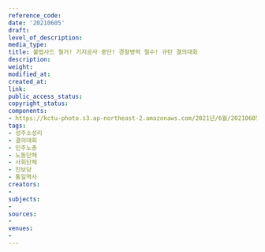 ```yaml
---
reference_code: 
date: '20210605'
draft: 
level_of_description: 
media_type: 
title: 불법사드 철거! 기지공사 중단! 경찰병력 철수! 규탄 결의대회
description: 
weight: 
modified_at: 
created_at: 
link: 
public_access_status: 
copyright_status: 
components:
- https://kctu-photo.s3.ap-northeast-2.amazonaws.com/2021년/6월/20210605-불법사드+철거!+기지공사+중단!+경찰병력+철수!+규탄+결의대회_성주소성리_결의대회_민주노총_노동단체_사회단체_진보당_통일역사/_1D20349.jpg
tags:
- 성주소성리
- 결의대회
- 민주노총
- 노동단체
- 사회단체
- 진보당
- 통일역사
creators:
- 
subjects:
- 
sources:
- 
venues:
- 
---
```

